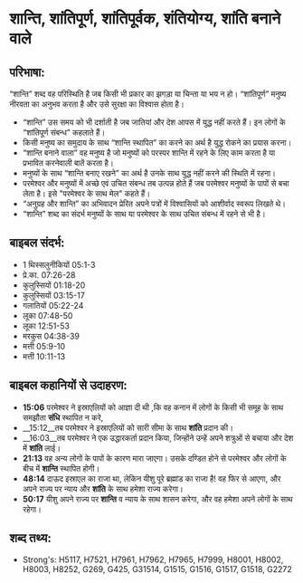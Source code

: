 # शान्ति, शांतिपूर्ण, शांतिपूर्वक, शंतियोग्य, शांति बनाने वाले #

## परिभाषा: ##

“शान्ति” शब्द वह परिस्थिति है जब किसी भी प्रकार का झगड़ा या चिन्ता या भय न हो। “शांतिपूर्ण” मनुष्य नीरवता का अनुभव करता है और उसे सुरक्षा का विश्वास होता है।

* “शान्ति” उस समय को भी दर्शाती है जब जातियां और देश आपस में युद्ध नहीं करते हैं। इन लोगों के “शांतिपूर्ण संबन्ध” कहलाते हैं।
* किसी मनुष्य का समुदाय के साथ “शान्ति स्थापित” का करने का अर्थ है युद्ध रोकने का प्रयास करना।
* “शान्ति बनाने वाला” वह मनुष्य है जो मनुष्यों को परस्पर शान्ति में रहने के लिए काम करता है या प्रभावित करनेवाली बातें करता है।
* मनुष्यों के साथ “शान्ति बनाए रखने” का अर्थ है उनके साथ युद्ध नहीं करने की स्थिति में रहना।
* परमेश्वर और मनुष्यों में अच्छे एवं उचित संबन्ध तब उत्पन्न होते हैं जब परमेश्वर मनुष्यों के पापों से बचा लेता है। इसे "परमेश्वर के साथ मेल" कहते हैं।
* “अनुग्रह और शान्ति” का अभिवादन प्रेरित अपने पत्रों में विश्वासियों को आशीर्वाद स्वरूप लिखते थे।
* “शान्ति” शब्द का संदर्भ मनुष्यों के साथ या परमेश्वर के साथ उचित संबन्ध में रहने से भी है।

## बाइबल संदर्भ: ##

* 1 थिस्सलुनीकियों 05:1-3
* प्रे.का. 07:26-28
* कुलुस्सियों 01:18-20
* कुलुस्सियों 03:15-17
* गलातियों 05:22-24
* लूका 07:48-50
* लूका 12:51-53
* मरकुस 04:38-39
* मत्ती 05:9-10
* मत्ती 10:11-13

## बाइबल कहानियों से उदाहरण: ##

* __15:06__ परमेश्वर ने इस्राएलियों को आज्ञा दी थी ,कि वह कनान में लोगों के किसी भी समूह के साथ समझौता __संधि__ स्थापित न करे,  
* __15:12__तब परमेश्वर ने इस्राएलियों को सारी सीमा के साथ __शांति__ प्रदान की। 
* __16:03__तब परमेश्वर ने एक उद्धारकर्ता प्रदान किया, जिन्होंने उन्हें अपने शत्रुओं से बचाया और देश में __शांति__ लाई। 
* __21:13__ वह अन्य लोगों के पापों के कारण मारा जाएगा। उसके दण्डित होने से परमेश्वर और लोगों के बीच में __शान्ति__ स्थापित होगी। 
* __48:14__ दाऊद इस्राएल का राजा था, लेकिन यीशु पूरे ब्रह्मांड का राजा है! वह फिर से आएगा, और अपने राज्य पर न्याय और __शांति__ के साथ हमेशा राज्य करेगा।
* __50:17__  यीशु अपने राज्य पर __शान्ति__ व न्याय के साथ शासन करेगा, और वह हमेशा अपने लोगों के साथ रहेगा।

## शब्द तथ्य: ##

* Strong's: H5117, H7521, H7961, H7962, H7965, H7999, H8001, H8002, H8003, H8252, G269, G425, G31514, G1515, G1516, G1517, G1518, G2272
